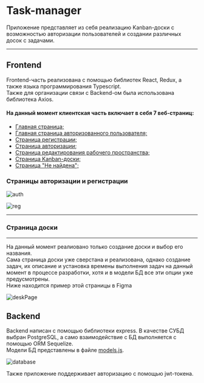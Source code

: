 # Task-manager
Приложение представляет из себя реализацию Kanban-доски с возможностью авторизации пользователей и создании различных досок с задачами.
___
## Frontend
Frontend-часть реализована с помощью библиотек React, Redux, а также языка программирования Typescript.  
Также для организации связи с Backend-ом была использована библиотека Axios.  

#### На данный момент клиентская часть включает в себя 7 веб-страниц:
- [Главная страница;](https://github.com/Vsevolod021/task-manager/tree/main/client/src/pages/HomePage)
- [Главная страница авторизованного пользователя;](https://github.com/Vsevolod021/task-manager/tree/main/client/src/pages/DesksPage)
- [Страница регистрации;](https://github.com/Vsevolod021/task-manager/tree/main/client/src/pages/RegistrationPage)
- [Страница авторизации;](https://github.com/Vsevolod021/task-manager/tree/main/client/src/pages/LoginPage)
- [Страница редактирования рабочего пространства;](https://github.com/Vsevolod021/task-manager/tree/main/client/src/pages/WorkspacePage)
- [Страница Kanban-доски;](https://github.com/Vsevolod021/task-manager/tree/main/client/src/pages/DeskPage)
- [Страница "Не найдена";](https://github.com/Vsevolod021/task-manager/tree/main/client/src/pages/NotFoundPage)

### Страницы авторизации и регистрации
![auth](https://github.com/Vsevolod021/task-manager/assets/86188778/dab93d39-7cd7-43a9-b05b-52187a34909a) 

![reg](https://github.com/Vsevolod021/task-manager/assets/86188778/0d6abfee-b6b9-4e78-bff8-17e1b7ed5379)
___
### Страница доски
___
На данный момент реалиовано только создание доски и выбор его названия.   
Сама страница доски уже сверстана и реализована, однако создание задач, их описание и установка времены выполнения задач на данный момент в процессе разработки, хотя и в модели БД все эти опции уже предусмотрены.   
Ниже находится пример этой страницы в Figma  

![deskPage](https://github.com/Vsevolod021/task-manager/assets/86188778/fc897687-e677-45f2-ad7f-cfb04ec3e949)


## Backend
Backend написан с помощью библиотеки express. В качестве СУБД выбран PostgreSQL, a само взаимодействие с БД выполняется с помощью ORM Sequelize.   
Модели БД представлены в файле [models.js](https://github.com/Vsevolod021/task-manager/blob/main/server/src/models/models.js).  

![database](https://github.com/Vsevolod021/task-manager/assets/86188778/30df5dea-2624-44e7-b081-105d5cf7262d)

Также приложение поддерживает авторизацию с помощью jwt-токена. 
